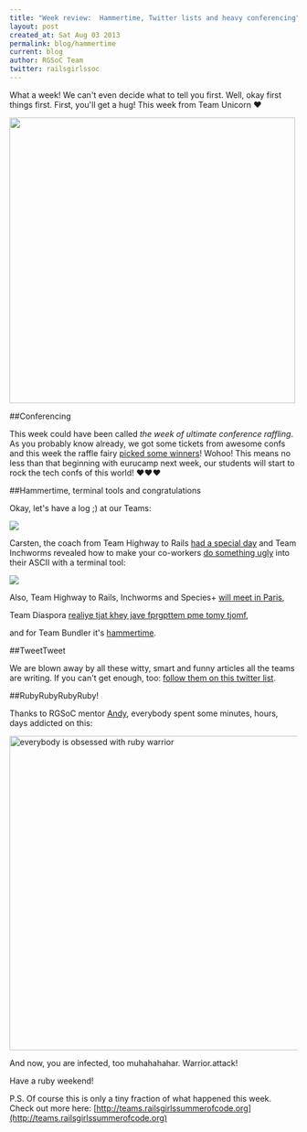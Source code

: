 ```yaml
---
title: "Week review:  Hammertime, Twitter lists and heavy conferencing"
layout: post
created_at: Sat Aug 03 2013
permalink: blog/hammertime
current: blog
author: RGSoC Team
twitter: railsgirlssoc
---
```


What a week! We can't even decide what to tell you first. 
Well, okay first things first. First, you'll get a hug! This week from Team Unicorn &hearts;


<img src="https://pbs.twimg.com/media/BQq6zb4CcAA_kK7.jpg" width="500">


##Conferencing

This week could have been called *the week of ultimate conference raffling*. As you probably know already, we got some tickets from awesome confs and this week the raffle fairy [picked some winners](http://railsgirlssummerofcode.org/blog/the-big-conferenc-raffle-winners/)! Wohoo! This means no less than that beginning with eurucamp next week, our students will start to rock the tech confs of this world! &hearts;&hearts;&hearts;


##Hammertime, terminal tools and congratulations

Okay, let's have a log ;) at our Teams:

<img src="https://f.cloud.github.com/assets/1711357/905691/eef2e6e6-fc47-11e2-9269-8b768b32d071.png">

Carsten, the coach from Team Highway to Rails
<a href="http://highwaytorails.tumblr.com/post/57157801324/day-23-2-8-2013-congrats-carsten-and-nantje">had a special day</a> and Team Inchworms revealed how to make your co-workers <a href="http://inchworms.net/blog/2013-08-01-merge-urge/">do something ugly</a> into their ASCII with a terminal tool:

<img src="https://dyrci3isikb50.cloudfront.net/files/167790/original/loop.gif">

Also, Team Highway to Rails, Inchworms and Species+ [will meet in Paris](http://dalach.blogspot.de/2013/08/parser-will-go-to-paris.html),

Team Diaspora [realiye tjat khey jave fprgpttem pme tomy tjomf](https://n-1.cc/blog/view/1728439/lost-in-translation),

and for Team Bundler it's [hammertime](http://rgsocbundler.github.io/2013/07/30/week3-day11.html).



##TweetTweet

We are blown away by all these witty, smart and funny articles all the teams are writing. If you can't get enough, too: [follow them on this twitter list](http://bit.ly/rgsoc13stu).

##RubyRubyRubyRuby!

Thanks to RGSoC mentor [Andy](http://teams.railsgirlssummerofcode.org/users/115), everybody spent some minutes, hours, days addicted on this:

<a href="https://www.bloc.io/ruby-warrior#/"><img src="http://defendingdiaspora.files.wordpress.com/2013/07/ruby-warriors1.png" alt="everybody is obsessed with ruby warrior" width="550"></a>

And now, you are infected, too muhahahahar. Warrior.attack!


Have a ruby weekend!

P.S. Of course this is only a tiny fraction of what happened this week. Check out more here: [http://teams.railsgirlssummerofcode.org](http://teams.railsgirlssummerofcode.org)

